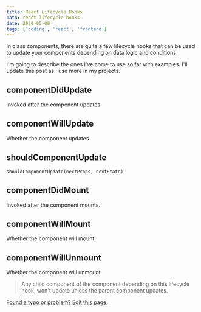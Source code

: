 ```yaml
---
title: React Lifecycle Hooks
path: react-lifecycle-hooks
date: 2020-05-08
tags: ['coding', 'react', 'frontend']
---
```


In class components, there are quite a few lifecycle hooks that can be used to update your components depending on data logic and conditions.

I'm going to describe the ones I've come to use so far with examples. I'll update this post as I use more in my projects.

## componentDidUpdate

Invoked after the component updates.

## componentWillUpdate

Whether the component updates.

## shouldComponentUpdate

`shouldComponentUpdate(nextProps, nextState)`


## componentDidMount

Invoked after the component mounts.

## componentWillMount

Whether the component will mount.

## componentWillUnmount

Whether the component will unmount.



> Any child component of the component depending on this lifecycle hook, won't update unless the parent component updates.

[Found a typo or problem? Edit this page.](https://github.com/Dana94/website/blob/master/blog/2020-05-15-react-lifecycle-hooks.md)
